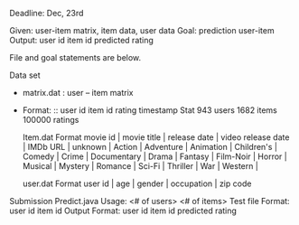Deadline: Dec, 23rd

Given: user-item matrix, item data, user data
Goal: prediction user-item
Output: user id <tab> item id <tab> predicted rating

File and goal statements are below.

Data set
*	matrix.dat : user – item matrix
*	Format:
::	user id  <tab> item id <tab> rating <tab> timestamp
	Stat
	943 users
	1682 items
	100000 ratings

	Item.dat
	Format
	movie id | movie title | release date | video release date | IMDb URL | unknown | Action | Adventure | Animation | Children's | Comedy | Crime | Documentary | Drama | Fantasy | Film-Noir | Horror | Musical | Mystery | Romance | Sci-Fi | Thriller | War | Western |

	user.dat
	Format
	user id | age | gender | occupation | zip code

Submission
	Predict.java
	Usage: <# of users> <# of items> <matrix data file> <item info file> <user info file> <test file> <k>
	Test file
	Format: user id <tab> item id
	Output
	Format: user id <tab> item id <tab> predicted rating

